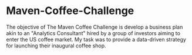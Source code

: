 # Maven-Coffee-Challenge
The objective of The Maven Coffee Challenge is develop a business plan akin to an "Analytics Consultant" hired by a group of investors aiming to enter the US coffee market. My task was to provide a data-driven strategy for launching their inaugural coffee shop.
